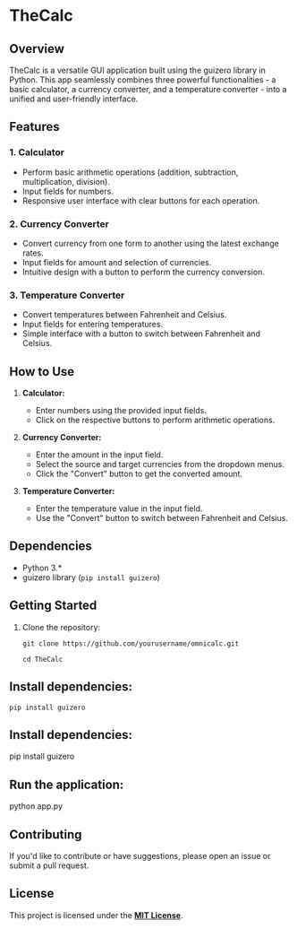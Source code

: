 # TheCalc

## Overview

TheCalc is a versatile GUI application built using the guizero library in Python. This app seamlessly combines three powerful functionalities - a basic calculator, a currency converter, and a temperature converter - into a unified and user-friendly interface.

## Features

### 1. Calculator

- Perform basic arithmetic operations (addition, subtraction, multiplication, division).
- Input fields for numbers.
- Responsive user interface with clear buttons for each operation.

### 2. Currency Converter

- Convert currency from one form to another using the latest exchange rates.
- Input fields for amount and selection of currencies.
- Intuitive design with a button to perform the currency conversion.

### 3. Temperature Converter

- Convert temperatures between Fahrenheit and Celsius.
- Input fields for entering temperatures.
- Simple interface with a button to switch between Fahrenheit and Celsius.

## How to Use

1. **Calculator:**
   - Enter numbers using the provided input fields.
   - Click on the respective buttons to perform arithmetic operations.

2. **Currency Converter:**
   - Enter the amount in the input field.
   - Select the source and target currencies from the dropdown menus.
   - Click the "Convert" button to get the converted amount.

3. **Temperature Converter:**
   - Enter the temperature value in the input field.
   - Use the "Convert" button to switch between Fahrenheit and Celsius.


## Dependencies

- Python 3.*
- guizero library (`pip install guizero`)

## Getting Started

1. Clone the repository:

   ```
   git clone https://github.com/yourusername/omnicalc.git

   cd TheCalc

## Install dependencies:

    pip install guizero


## Install dependencies:
   
   pip install guizero


## Run the application:

   python app.py

## Contributing

If you'd like to contribute or have suggestions, please open an issue or submit a pull request.

## License

This project is licensed under the [**MIT License**](https://github.com/EbiScott/TheCalc/blob/master/MIT-License.txt).


